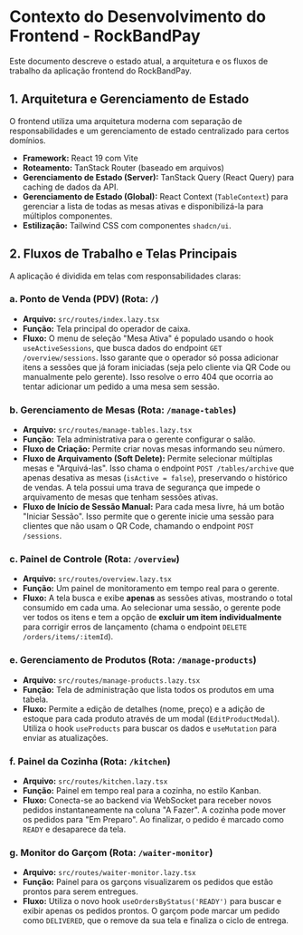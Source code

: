 # Contexto do Desenvolvimento do Frontend - RockBandPay

Este documento descreve o estado atual, a arquitetura e os fluxos de trabalho da aplicação frontend do RockBandPay.

## 1. Arquitetura e Gerenciamento de Estado

O frontend utiliza uma arquitetura moderna com separação de responsabilidades e um gerenciamento de estado centralizado para certos domínios.

- **Framework:** React 19 com Vite
- **Roteamento:** TanStack Router (baseado em arquivos)
- **Gerenciamento de Estado (Server):** TanStack Query (React Query) para caching de dados da API.
- **Gerenciamento de Estado (Global):** React Context (`TableContext`) para gerenciar a lista de todas as mesas ativas e disponibilizá-la para múltiplos componentes.
- **Estilização:** Tailwind CSS com componentes `shadcn/ui`.

## 2. Fluxos de Trabalho e Telas Principais

A aplicação é dividida em telas com responsabilidades claras:

### a. Ponto de Venda (PDV) (Rota: `/`)
- **Arquivo:** `src/routes/index.lazy.tsx`
- **Função:** Tela principal do operador de caixa.
- **Fluxo:** O menu de seleção "Mesa Ativa" é populado usando o hook `useActiveSessions`, que busca dados do endpoint `GET /overview/sessions`. Isso garante que o operador só possa adicionar itens a sessões que já foram iniciadas (seja pelo cliente via QR Code ou manualmente pelo gerente). Isso resolve o erro 404 que ocorria ao tentar adicionar um pedido a uma mesa sem sessão.

### b. Gerenciamento de Mesas (Rota: `/manage-tables`)
- **Arquivo:** `src/routes/manage-tables.lazy.tsx`
- **Função:** Tela administrativa para o gerente configurar o salão.
- **Fluxo de Criação:** Permite criar novas mesas informando seu número.
- **Fluxo de Arquivamento (Soft Delete):** Permite selecionar múltiplas mesas e "Arquivá-las". Isso chama o endpoint `POST /tables/archive` que apenas desativa as mesas (`isActive = false`), preservando o histórico de vendas. A tela possui uma trava de segurança que impede o arquivamento de mesas que tenham sessões ativas.
- **Fluxo de Início de Sessão Manual:** Para cada mesa livre, há um botão "Iniciar Sessão". Isso permite que o gerente inicie uma sessão para clientes que não usam o QR Code, chamando o endpoint `POST /sessions`.

### c. Painel de Controle (Rota: `/overview`)
- **Arquivo:** `src/routes/overview.lazy.tsx`
- **Função:** Um painel de monitoramento em tempo real para o gerente.
- **Fluxo:** A tela busca e exibe **apenas** as sessões ativas, mostrando o total consumido em cada uma. Ao selecionar uma sessão, o gerente pode ver todos os itens e tem a opção de **excluir um item individualmente** para corrigir erros de lançamento (chama o endpoint `DELETE /orders/items/:itemId`).

### e. Gerenciamento de Produtos (Rota: `/manage-products`)
- **Arquivo:** `src/routes/manage-products.lazy.tsx`
- **Função:** Tela de administração que lista todos os produtos em uma tabela.
- **Fluxo:** Permite a edição de detalhes (nome, preço) e a adição de estoque para cada produto através de um modal (`EditProductModal`). Utiliza o hook `useProducts` para buscar os dados e `useMutation` para enviar as atualizações.

### f. Painel da Cozinha (Rota: `/kitchen`)
- **Arquivo:** `src/routes/kitchen.lazy.tsx`
- **Função:** Painel em tempo real para a cozinha, no estilo Kanban.
- **Fluxo:** Conecta-se ao backend via WebSocket para receber novos pedidos instantaneamente na coluna "A Fazer". A cozinha pode mover os pedidos para "Em Preparo". Ao finalizar, o pedido é marcado como `READY` e desaparece da tela.

### g. Monitor do Garçom (Rota: `/waiter-monitor`)
- **Arquivo:** `src/routes/waiter-monitor.lazy.tsx`
- **Função:** Painel para os garçons visualizarem os pedidos que estão prontos para serem entregues.
- **Fluxo:** Utiliza o novo hook `useOrdersByStatus('READY')` para buscar e exibir apenas os pedidos prontos. O garçom pode marcar um pedido como `DELIVERED`, que o remove da sua tela e finaliza o ciclo de entrega.